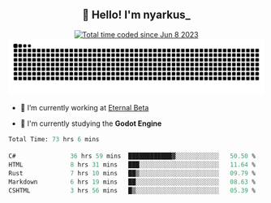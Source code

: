 <h2 align="center">👋 Hello! I'm nyarkus_</h2>
<p align="center">
  <a href="https://wakatime.com/@8f9aa332-6725-4e00-a5d9-b2317a4b74a6">
    <img src="https://wakatime.com/badge/user/8f9aa332-6725-4e00-a5d9-b2317a4b74a6.svg" alt="Total time coded since Jun 8 2023" />
  </a>
  <br>
  <img src = "https://github.com/nyarkus/nyarkus/blob/output/github-snake-dark.svg">
</p>

- 🔭 I’m currently working at [Eternal Beta](https://github.com/Kacianoki/Eternal-Beta)
<!--- 💬 Ask me about **nothing :<**-->
- 🌱 I'm currently studying the **Godot Engine**

<!--START_SECTION:waka-->

```fs
Total Time: 73 hrs 6 mins

C#               36 hrs 59 mins  ████████████▓░░░░░░░░░░░░   50.50 %
HTML             8 hrs 31 mins   ███░░░░░░░░░░░░░░░░░░░░░░   11.64 %
Rust             7 hrs 10 mins   ██▒░░░░░░░░░░░░░░░░░░░░░░   09.79 %
Markdown         6 hrs 19 mins   ██░░░░░░░░░░░░░░░░░░░░░░░   08.63 %
CSHTML           3 hrs 56 mins   █▒░░░░░░░░░░░░░░░░░░░░░░░   05.39 %
```

<!--END_SECTION:waka-->

